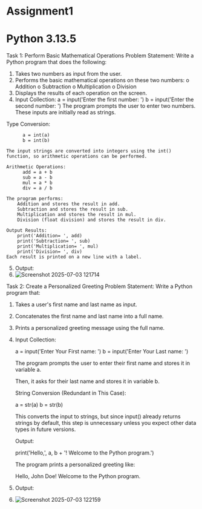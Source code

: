 # Assignment1
# Python 3.13.5
Task 1: Perform Basic Mathematical Operations
Problem Statement: Write a Python program that does the following:
1.  Takes two numbers as input from the user.
2.  Performs the basic mathematical operations on these two numbers:
o	Addition
o	Subtraction
o	Multiplication
o	Division
3.  Displays the results of each operation on the screen.
4.  Input Collection:
          a = input('Enter the first number: ')
          b = input('Enter the second number: ')
   The program prompts the user to enter two numbers. These inputs are initially read as strings.

   Type Conversion:

          a = int(a)
          b = int(b)

    The input strings are converted into integers using the int() function, so arithmetic operations can be performed.

    Arithmetic Operations:
          add = a + b
          sub = a - b
          mul = a * b
          div = a / b

    The program performs:
        Addition and stores the result in add.
        Subtraction and stores the result in sub.
        Multiplication and stores the result in mul.
        Division (float division) and stores the result in div.

    Output Results:
        print('Addition= ', add)
        print('Subtraction= ', sub)
        print('Multiplication= ', mul)
        print('Division= ', div)
    Each result is printed on a new line with a label.


5.  Output:
6.  ![Screenshot 2025-07-03 121714](https://github.com/user-attachments/assets/408437c6-38e2-4c5e-a585-e860c118f9b4)





Task 2: Create a Personalized Greeting
Problem Statement: Write a Python program that:
1.  Takes a user's first name and last name as input.
2.  Concatenates the first name and last name into a full name.
3.  Prints a personalized greeting message using the full name.
4.  Input Collection:

    a = input('Enter Your First name: ')
    b = input('Enter Your Last name: ')

    The program prompts the user to enter their first name and stores it in variable a.

    Then, it asks for their last name and stores it in variable b.

    String Conversion (Redundant in This Case):

    a = str(a)
    b = str(b)

    This converts the input to strings, but since input() already returns strings by default, this step is unnecessary unless you expect other data types in future           versions.

    Output:

    print('Hello,', a, b + '! Welcome to the Python program.')

    The program prints a personalized greeting like:

    Hello, John Doe! Welcome to the Python program.
5.  Output:
6.  ![Screenshot 2025-07-03 122159](https://github.com/user-attachments/assets/9b2e55e2-4b93-4d9b-928d-c11078a4b3f0)
